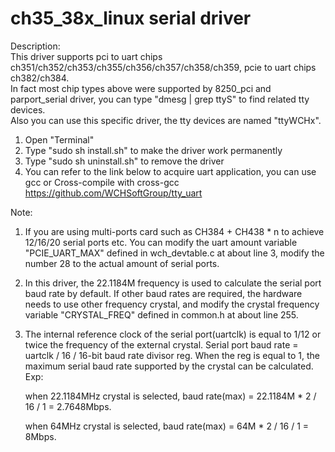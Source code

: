 # ch35_38x_linux serial driver

Description:  
	This driver supports pci to uart chips ch351/ch352/ch353/ch355/ch356/ch357/ch358/ch359, pcie to uart chips ch382/ch384.  
	In fact most chip types above were supported by 8250_pci and parport_serial driver, you can type "dmesg | grep ttyS" to find related tty devices.  
	Also you can use this specific driver, the tty devices are named "ttyWCHx".  

1. Open "Terminal"
6. Type "sudo sh install.sh" to make the driver work permanently
7. Type "sudo sh uninstall.sh" to remove the driver
8. You can refer to the link below to acquire uart application, you can use gcc or Cross-compile with cross-gcc
   https://github.com/WCHSoftGroup/tty_uart

Note:  

 1. If you are using multi-ports card such as CH384 + CH438 * n to achieve 12/16/20 serial ports etc.  You can modify the uart amount variable "PCIE_UART_MAX" defined in wch_devtable.c at about line 3, modify the number 28 to the actual amount of serial ports.

 2. In this driver, the 22.1184M frequency is used to calculate the serial port baud rate by default. If other baud rates are required, the hardware needs to use other frequency crystal, and modify the crystal frequency variable "CRYSTAL_FREQ" defined in common.h at about line 255. 

 3. The internal reference clock of the serial port(uartclk) is equal to 1/12 or twice the frequency of the external crystal. Serial port baud rate = uartclk / 16 / 16-bit baud rate divisor reg. When the reg is equal to 1, the maximum serial baud rate supported by the crystal can be calculated. Exp:

    when 22.1184MHz crystal is selected, baud rate(max) = 22.1184M * 2 / 16 / 1 = 2.7648Mbps.

    when 64MHz crystal is selected, baud rate(max) = 64M * 2 / 16 / 1 = 8Mbps.

